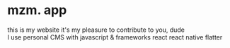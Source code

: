 # mzm. app
this is my website it's my pleasure to contribute to you, dude  
I use personal CMS with javascript & frameworks
react
react native 
flatter    
